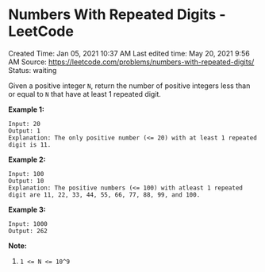 # Numbers With Repeated Digits - LeetCode

Created Time: Jan 05, 2021 10:37 AM
Last edited time: May 20, 2021 9:56 AM
Source: https://leetcode.com/problems/numbers-with-repeated-digits/
Status: waiting

Given a positive integer `N`, return the number of positive integers less than or equal to `N` that have at least 1 repeated digit.

**Example 1:**

```
Input: 20
Output: 1
Explanation: The only positive number (<= 20) with at least 1 repeated digit is 11.

```

**Example 2:**

```
Input: 100
Output: 10
Explanation: The positive numbers (<= 100) with atleast 1 repeated digit are 11, 22, 33, 44, 55, 66, 77, 88, 99, and 100.

```

**Example 3:**

```
Input: 1000
Output: 262

```

**Note:**

1. `1 <= N <= 10^9`